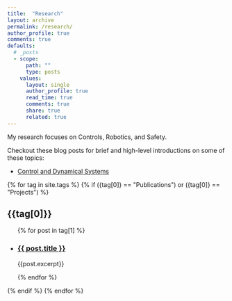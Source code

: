 ```yaml
---
title:  "Research"
layout: archive
permalink: /research/
author_profile: true
comments: true
defaults:
  # _posts
  - scope:
      path: ""
      type: posts
    values:
      layout: single
      author_profile: true
      read_time: true
      comments: true
      share: true
      related: true
---
```

My research focuses on Controls, Robotics, and Safety. 

Checkout these blog posts for brief and high-level introductions on some of these topics:
  * [Control and Dynamical Systems](/blogs/Control-and-Dynamical-Systems)
  <!-- * [Control Barrier Functions](/blogs/Control-Barrier-Functions)
  * [Stereo Vision](/blogs/StereoVision) -->

{% for tag in site.tags %}
{% if ({tag[0]} == "Publications") or ({tag[0]} == "Projects") %}
<h2>{{tag[0]}}</h2>
<ul>
{% for post in tag[1] %}
<li>
<h3><a href="{{ post.url }}">{{ post.title }}</a> </h3>
{{post.excerpt}}</li>

{% endfor %}
</ul>
{% endif %}
{% endfor %}